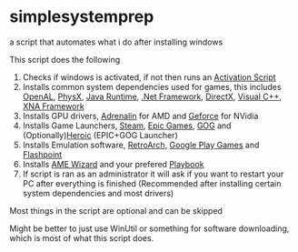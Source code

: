 # simplesystemprep
a script that automates what i do after installing windows

This script does the following

1. Checks if windows is activated, if not then runs an [Activation Script](https://massgrave.dev/#mas-latest-release)
2. Installs common system dependencies used for games, this includes [OpenAL](https://docs.google.com/document/d/1j7hqIk0LzMnagk4GHHHk13Bb2L-zt9KRqRRVsnGpLCE/edit#heading=h.nu0xc1c2nmo4), [PhysX](https://www.nvidia.com/en-us/drivers/physx/physx-9-21-0713-driver/), [Java Runtime](https://www.java.com/en/download/help/whatis_java.html), [.Net Framework](https://dotnet.microsoft.com/en-us/learn/dotnet/what-is-dotnet-framework), [DirectX](https://www.windowscentral.com/what-directx-why-does-matter-gaming), [Visual C++](https://steamcommunity.com/discussions/forum/1/3361397532267699321/), [XNA Framework](https://en.wikipedia.org/wiki/Microsoft_XNA)
3. Installs GPU drivers, [Adrenalin](https://www.amd.com/en/products/software/adrenalin.html) for AMD and [Geforce](https://www.nvidia.com/en-us/geforce/geforce-experience/) for NVidia
4. Installs Game Launchers, [Steam](https://store.steampowered.com/), [Epic Games](https://store.epicgames.com), [GOG](https://www.gog.com/galaxy) and (Optionally)[Heroic](https://heroicgameslauncher.com/) (EPIC+GOG Launcher)
5. Installs Emulation software, [RetroArch](https://www.retroarch.com/), [Google Play Games](https://play.google.com/googleplaygames) and [Flashpoint](https://flashpointarchive.org/)
6. Installs [AME Wizard](https://ameliorated.io/) and your prefered [Playbook](https://docs.ameliorated.io/playbooks.html)
7. If script is ran as an administrator it will ask if you want to restart your PC after everything is finished (Recommended after installing certain system dependencies and most drivers)

Most things in the script are optional and can be skipped

Might be better to just use WinUtil or something for software downloading, which is most of what this script does.
